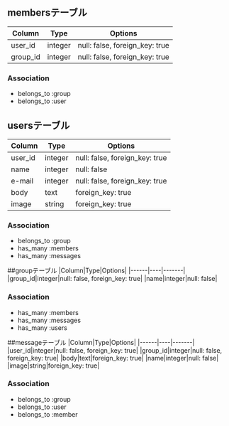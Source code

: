 ## membersテーブル

|Column|Type|Options|
|------|----|-------|
|user_id|integer|null: false, foreign_key: true|
|group_id|integer|null: false, foreign_key: true|

### Association
- belongs_to :group
- belongs_to :user

## usersテーブル
|Column|Type|Options|
|------|----|-------|
|user_id|integer|null: false, foreign_key: true|
|name|integer|null: false|
|e-mail|integer|null: false, foreign_key: true|
|body|text|foreign_key: true|
|image|string|foreign_key: true|

### Association
- belongs_to :group
- has_many :members
- has_many :messages

##groupテーブル
|Column|Type|Options|
|------|----|-------|
|group_id|integer|null: false, foreign_key: true|
|name|integer|null: false|

### Association
- has_many :members
- has_many :messages
- has_many :users

##messageテーブル
|Column|Type|Options|
|------|----|-------|
|user_id|integer|null: false, foreign_key: true|
|group_id|integer|null: false, foreign_key: true|
|body|text|foreign_key: true|
|name|integer|null: false|
|image|string|foreign_key: true|

### Association
- belongs_to :group
- belongs_to :user
- belongs_to :member